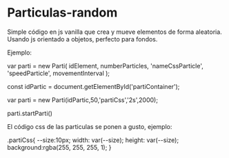 # Particulas-random
Simple código en js vanilla que crea y mueve elementos de forma aleatoria. Usando js orientado a objetos, perfecto para fondos.

Ejemplo:

var parti = new Parti( 
  idElement, 
  numberParticles, 
  'nameCssParticle', 
  'speedParticle', 
  movementInterval 
 );

const idPartic = document.getElementById('partiContainer');

var parti = new Parti(idPartic,50,'partiCss','2s',2000);

parti.startParti()


El código css de las particulas se ponen a gusto, ejemplo:

.partiCss{ 
  --size:10px; 
  width: var(--size); 
  height: var(--size); 
  background:rgba(255, 255, 255, 1); 
} 




